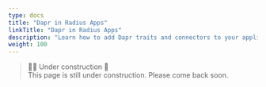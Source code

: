 ```yaml
---
type: docs
title: "Dapr in Radius Apps"
linkTitle: "Dapr in Radius Apps"
description: "Learn how to add Dapr traits and connectors to your application"
weight: 100
---
```


> 👷‍♂️ Under construction 🚧 <br>
This page is still under construction. Please come back soon.
